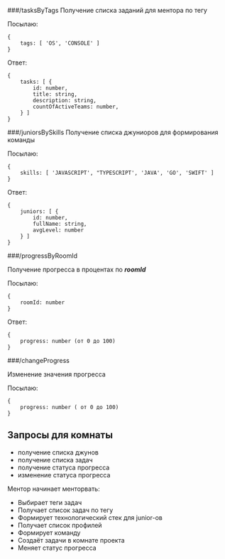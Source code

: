 ###/tasksByTags
Получение списка заданий для ментора по тегу

Посылаю:

    {
        tags: [ 'OS', 'CONSOLE' ]
    }

Ответ:

    {
        tasks: [ {
            id: number,
            title: string,
            description: string,
            countOfActiveTeams: number,
        } ]
    }

###/juniorsBySkills
Получение списка джуниоров для формирования команды

Посылаю:

    {
        skills: [ 'JAVASCRIPT', "TYPESCRIPT', 'JAVA', 'GO', 'SWIFT' ]
    }
    
Ответ:

    {
        juniors: [ {
            id: number,
            fullName: string,
            avgLevel: number
        } ]
    }
    
###/progressByRoomId

Получение прогресса в процентах по ***roomId***

Посылаю:

    {
        roomId: number
    }
    
Ответ:

    {
        progress: number (от 0 до 100)
    }


###/changeProgress

Изменение значения прогресса

Посылаю:

    {
        progress: number ( от 0 до 100)
    }    

## Запросы для комнаты ##
* получение списка джунов
* получение списка задач
* получение статуса прогресса
* изменение статуса прогресса


Ментор начинает менторвать:
* Выбирает теги задач
* Получает список задач по тегу
* Формирует технологический стек для junior-ов
* Получает список профилей
* Формирует команду
* Создаёт задачи в комнате проекта
* Меняет статус прогресса
